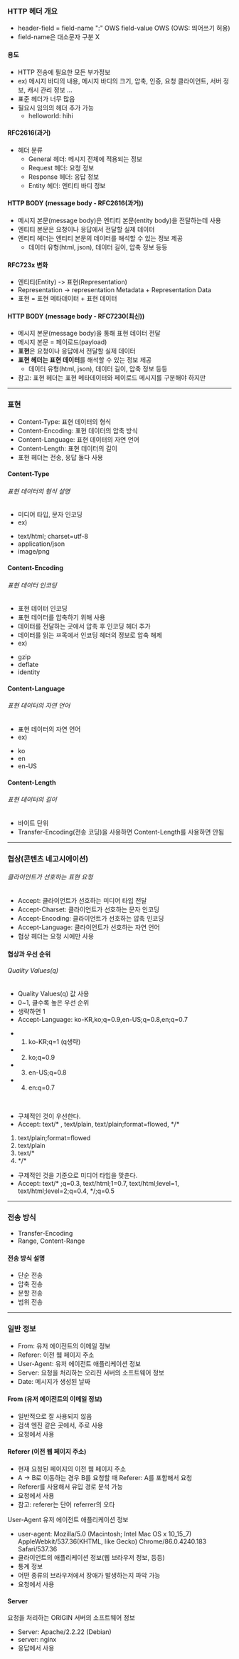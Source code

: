 ### HTTP 헤더 개요
* header-field = field-name ":" OWS field-value OWS (OWS: 띄어쓰기 허용)
* field-name은 대소문자 구분 X

#### 용도
* HTTP 전송에 필요한 모든 부가정보
* ex) 메시지 바디의 내용, 메시지 바디의 크기, 압축, 인증, 요청 클라이언트, 서버 정보, 캐시 관리 정보 ...
* 표준 헤더가 너무 많음
* 필요시 임의의 헤더 추가 가능
  * helloworld: hihi 

#### RFC2616(과거)
* 헤더 분류
  + General 헤더: 메시지 전체에 적용되는 정보
  + Request 헤더: 요청 정보 
  + Response 헤더: 응답 정보
  + Entity 헤더: 엔티티 바디 정보

#### HTTP BODY (message body - RFC2616(과거))
* 메시지 본문(message body)은 엔티티 본문(entity body)을 전달하는데 사용
* 엔티티 본문은 요청이나 응답에서 전달할 실제 데이터
* 엔티티 헤더는 엔티티 본문의 데이터를 해석할 수 있는 정보 제공
  + 데이터 유형(html, json), 데이터 길이, 압축 정보 등등 

#### RFC723x 변화
* 엔티티(Entity) -> 표현(Representation)
* Representation -> representation Metadata + Representation Data
* 표현 = 표현 메타데이터 + 표현 데이터

#### HTTP BODY (message body - RFC7230(최신))
* 메시지 본문(message body)을 통해 표현 데이터 전달
* 메시지 본문 = 페이로드(payload)
* **표현**은 요청이나 응답에서 전달할 실제 데이터
* **표현 헤더는 표현 데이터**를 해석할 수 있는 정보 제공
  + 데이터 유형(html, json), 데이터 길이, 압축 정보 등등
* 참고: 표현 헤더는 표현 메타데이터와 페이로드 메시지를 구분해야 하지만 
<hr />

### 표현
* Content-Type: 표현 데이터의 형식
* Content-Encoding: 표현 데이터의 압축 방식
* Content-Language: 표현 데이터의 자연 언어
* Content-Length: 표현 데이터의 길이
* 표현 헤더는 전송, 응답 둘다 사용 

#### Content-Type
###### 표현 데이터의 형식 설명
* 미디어 타입, 문자 인코딩
* ex)
 + text/html; charset=utf-8
 + application/json
 + image/png 

#### Content-Encoding
###### 표현 데이터 인코딩
* 표현 데이터 인코딩
* 표현 데이터를 압축하기 위해 사용
* 데이터를 전달하는 곳에서 압축 후 인코딩 헤더 추가
* 데이터를 읽는 ㅉ목에서 인코딩 헤더의 정보로 압축 해제
* ex)
 + gzip
 + deflate
 + identity 

#### Content-Language
###### 표현 데이터의 자연 언어
* 표현 데이터의 자연 언어
* ex)
 + ko
 + en
 + en-US

#### Content-Length
###### 표현 데이터의 길이
* 바이트 단위
* Transfer-Encoding(전송 코딩)을 사용하면 Content-Length를 사용하면 안됨
<hr />

### 협상(콘텐츠 네고시에이션)
###### 클라이언트가 선호하는 표현 요청
* Accept: 클라이언트가 선호하는 미디어 타입 전달
* Accept-Charset: 클라이언트가 선호하는 문자 인코딩
* Accept-Encoding: 클라이언트가 선호하는 압축 인코딩
* Accept-Language: 클라이언트가 선호하는 자연 언어
* 협상 헤더는 요청 시에만 사용

#### 협상과 우선 순위
###### Quality Values(q)
* Quality Values(q) 값 사용
* 0~1, 클수록 높은 우선 순위
* 생략하면 1
* Accept-Language: ko-KR,ko;q=0.9,en-US;q=0.8,en;q=0.7
 + 1. ko-KR;q=1 (q생략)
 + 2. ko;q=0.9
 + 3. en-US;q=0.8
 + 4. en:q=0.7
<br />

* 구체적인 것이 우선한다.
* Accept: text/&#42; , text/plain, text/plain;format=flowed, &#42;/&#42;
 1. text/plain;format=flowed
 2. text/plain
 3. text/&#42;
 4. &#42;/&#42;

* 구제적인 것을 기준으로 미디어 타입을 맞춘다.
* Accept: text/&#42; ;q=0.3, text/html;1=0.7, text/html;level=1, text/html;level=2;q=0.4, &#42;/;q=0.5

<hr />

### 전송 방식
* Transfer-Encoding
* Range, Content-Range

#### 전송 방식 설명
* 단순 전송
* 압축 전송
* 분할 전송
* 범위 전송

<hr />

### 일반 정보
* From: 유저 에이전트의 이메일 정보
* Referer: 이전 웹 페이지 주소
* User-Agent: 유저 에이전트 애플리케이션 정보
* Server: 요청을 처리하는 오리진 서버의 소프트웨어 정보
* Date: 메시지가 생성된 날짜

#### From (유저 에이전트의 이메일 정보)
* 일반적으로 잘 사용되지 않음
* 검색 엔진 같은 곳에서, 주로 사용
* 요청에서 사용

#### Referer (이전 웹 페이지 주소)
* 현재 요청된 페이지의 이전 웹 페이지 주소
* A -> B로 이동하는 경우 B를 요청할 때 Referer: A를 포함해서 요청
* Referer를 사용해서 유입 경로 분석 가능
* 요청에서 사용
* 참고: referer는 단어 referrer의 오타

User-Agent
유저 에이전트 애플리케이션 정보

* user-agent: Mozilla/5.0 (Macintosh; Intel Mac OS x 10_15_7) AppleWebkit/537.36(KHTML, like Gecko) Chrome/86.0.4240.183 Safari/537.36
* 클라이언트의 애플리케이션 정보(웹 브라우저 정보, 등등)
* 통계 정보
* 어떤 종류의 브라우저에서 장애가 발생하는지 파악 가능
* 요청에서 사용

#### Server
요청을 처리하는 ORIGIN 서버의 소프트웨어 정보
* Server: Apache/2.2.22 (Debian)
* server: nginx
* 응답에서 사용 






